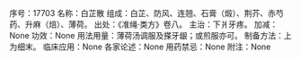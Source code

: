 序号：17703
名称：白芷散
组成：白芷、防风、连翘、石膏（煅）、荆芥、赤芍药、升麻（焙）、薄荷。
出处：《准绳·类方》卷八。
主治：下爿牙疼。
加减：None
功效：None
用法用量：薄荷汤调服及搽牙龈；或煎服亦可。
制备方法：上为细末。
临床应用：None
各家论述：None
用药禁忌：None
附注：None
